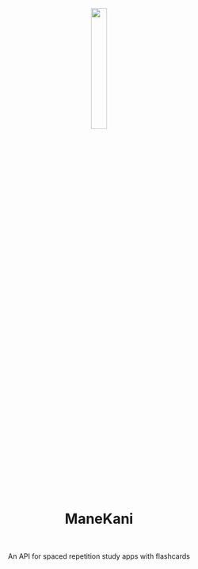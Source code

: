 <div align="center">
  <image
    width="25%"
    src="https://user-images.githubusercontent.com/68879242/225954225-27328ce9-848d-4437-a48e-11c03a88f41e.svg" />
  <h1>ManeKani</h1>
  <br/>
  <p>
    An API for spaced repetition study apps with flashcards
  </p>
  <!-- <br/> -->
</div>
